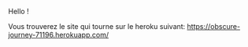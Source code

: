 Hello !

Vous trouverez le site qui tourne sur le heroku suivant: https://obscure-journey-71196.herokuapp.com/

